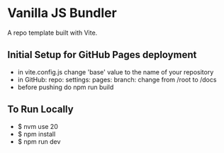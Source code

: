 # Vanilla JS Bundler
A repo template built with Vite.  

## Initial Setup for GitHub Pages deployment
* in vite.config.js change 'base' value to the name of your repository
* in GitHub: repo: settings: pages: branch: change from /root to /docs
* before pushing do npm run build

## To Run Locally
* $ nvm use 20
* $ npm install
* $ npm run dev



